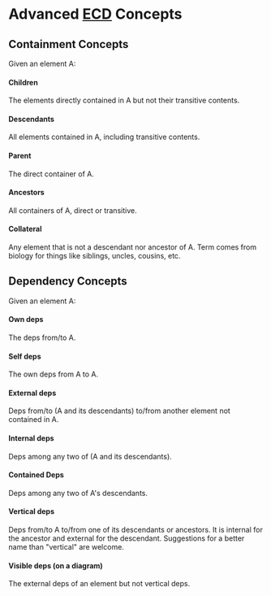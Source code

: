 # Advanced [ECD](Concepts.md) Concepts

## Containment Concepts

Given an element A:

#### Children
  The elements directly contained in A but not their transitive contents.

#### Descendants
  All elements contained in A, including transitive contents.
  
#### Parent
  The direct container of A.

#### Ancestors
  All containers of A, direct or transitive.

#### Collateral
  Any element that is not a descendant nor ancestor of A.
  Term comes from biology for things like siblings, uncles, cousins, etc.

## Dependency Concepts

Given an element A:

#### Own deps
  The deps from/to A.

#### Self deps
  The own deps from A to A.

#### External deps
  Deps from/to (A and its descendants) to/from another element not contained in A.

#### Internal deps
  Deps among any two of (A and its descendants).

#### Contained Deps
  Deps among any two of A's descendants.

#### Vertical deps
  Deps from/to A to/from one of its descendants or ancestors.
  It is internal for the ancestor and external for the descendant.
  Suggestions for a better name than "vertical" are welcome.

#### Visible deps (on a diagram)
  The external deps of an element but not vertical deps.
